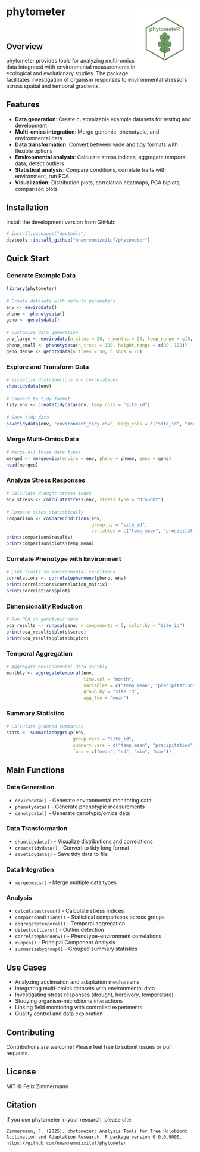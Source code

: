 # phytometer <img src="inst/hex/logo.png" align="right" height="180" /> <br><br>

## Overview

phytometer provides tools for analyzing multi-omics data integrated with environmental measurements in ecological and evolutionary studies. The package facilitates investigation of organism responses to environmental stressors across spatial and temporal gradients.

## Features

- **Data generation**: Create customizable example datasets for testing and development
- **Multi-omics integration**: Merge genomic, phenotypic, and environmental data
- **Data transformation**: Convert between wide and tidy formats with flexible options
- **Environmental analysis**: Calculate stress indices, aggregate temporal data, detect outliers
- **Statistical analysis**: Compare conditions, correlate traits with environment, run PCA
- **Visualization**: Distribution plots, correlation heatmaps, PCA biplots, comparison plots

## Installation

Install the development version from GitHub:
```r
# install.packages("devtools")
devtools::install_github("nnamremmizxilef/phytometer")
```

## Quick Start

### Generate Example Data
```r
library(phytometer)

# Create datasets with default parameters
env <- envirodata()
pheno <- phenotydata()
geno <- genotydata()

# Customize data generation
env_large <- envirodata(n_sites = 20, n_months = 24, temp_range = c(0, 30))
pheno_small <- phenotydata(n_trees = 100, height_range = c(80, 120))
geno_dense <- genotydata(n_trees = 50, n_snps = 20)
```

### Explore and Transform Data
```r
# Visualize distributions and correlations
showtidydata(env)

# Convert to tidy format
tidy_env <- createtidydata(env, keep_cols = "site_id")

# Save tidy data
savetidydata(env, "environment_tidy.csv", keep_cols = c("site_id", "month"))
```

### Merge Multi-Omics Data
```r
# Merge all three data types
merged <- mergeomics(enviro = env, pheno = pheno, geno = geno)
head(merged)
```

### Analyze Stress Responses
```r
# Calculate drought stress index
env_stress <- calculatestress(env, stress.type = "drought")

# Compare sites statistically
comparison <- compareconditions(env, 
                                group.by = "site_id",
                                variables = c("temp_mean", "precipitation"))
print(comparison$results)
print(comparison$plots$temp_mean)
```

### Correlate Phenotype with Environment
```r
# Link traits to environmental conditions
correlations <- correlatephenoenv(pheno, env)
print(correlations$correlation_matrix)
print(correlations$plot)
```

### Dimensionality Reduction
```r
# Run PCA on genotypic data
pca_results <- runpca(geno, n.components = 5, color.by = "site_id")
print(pca_results$plots$scree)
print(pca_results$plots$biplot)
```

### Temporal Aggregation
```r
# Aggregate environmental data monthly
monthly <- aggregatetemporal(env, 
                             time.col = "month",
                             variables = c("temp_mean", "precipitation"),
                             group.by = "site_id",
                             agg.fun = "mean")
```

### Summary Statistics
```r
# Calculate grouped summaries
stats <- summarizebygroup(env,
                         group.vars = "site_id",
                         summary.vars = c("temp_mean", "precipitation"),
                         funs = c("mean", "sd", "min", "max"))
```

## Main Functions

### Data Generation
- `envirodata()` - Generate environmental monitoring data
- `phenotydata()` - Generate phenotypic measurements
- `genotydata()` - Generate genotypic/omics data

### Data Transformation
- `showtidydata()` - Visualize distributions and correlations
- `createtidydata()` - Convert to tidy long format
- `savetidydata()` - Save tidy data to file

### Data Integration
- `mergeomics()` - Merge multiple data types

### Analysis
- `calculatestress()` - Calculate stress indices
- `compareconditions()` - Statistical comparisons across groups
- `aggregatetemporal()` - Temporal aggregation
- `detectoutliers()` - Outlier detection
- `correlatephenoenv()` - Phenotype-environment correlations
- `runpca()` - Principal Component Analysis
- `summarizebygroup()` - Grouped summary statistics

## Use Cases

- Analyzing acclimation and adaptation mechanisms
- Integrating multi-omics datasets with environmental data
- Investigating stress responses (drought, herbivory, temperature)
- Studying organism-microbiome interactions
- Linking field monitoring with controlled experiments
- Quality control and data exploration

## Contributing

Contributions are welcome! Please feel free to submit issues or pull requests.

## License

MIT © Felix Zimmermann

## Citation

If you use phytometer in your research, please cite:
```
Zimmermann, F. (2025). phytometer: Analysis Tools for Tree Holobiont 
Acclimation and Adaptation Research. R package version 0.0.0.9000.
https://github.com/nnamremmizxilef/phytometer
```